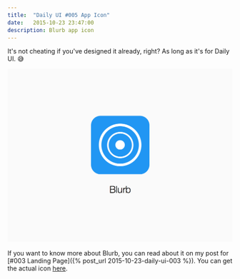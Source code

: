 ```yaml
---
title:  "Daily UI #005 App Icon"
date:   2015-10-23 23:47:00
description: Blurb app icon
---
```


It's not cheating if you've designed it already, right? As long as it's for Daily UI. 😅

[![Daily UI #005 App Icon](/assets/images/daily-ui/005%20Mockup.png)](/assets/images/daily-ui/005%20Mockup.png)

If you want to know more about Blurb, you can read about it on my post for [#003 Landing Page]({% post_url 2015-10-23-daily-ui-003 %}). You can get the actual icon [here](/assets/images/daily-ui/005%20Icon.png).
